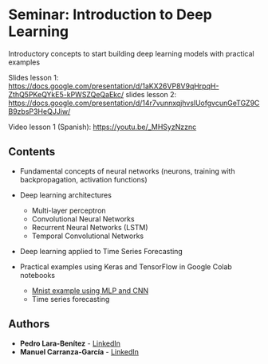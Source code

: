 
# Seminar: Introduction to Deep Learning

Introductory concepts to start building deep learning models with practical examples

Slides lesson 1: https://docs.google.com/presentation/d/1aKX26VP8V9qHrpqH-ZthQ5PKeQYkE5-kPWSZQeQaEkc/
slides lesson 2: https://docs.google.com/presentation/d/14r7vunnxqjhvslUofgvcunGeTGZ9CB9zbsP3HeQJJiw/

Video lesson 1 (Spanish): https://youtu.be/_MHSyzNzznc

## Contents

* Fundamental concepts of neural networks (neurons, training with backpropagation, activation functions)

* Deep learning architectures
  * Multi-layer perceptron
  * Convolutional Neural Networks
  * Recurrent Neural Networks (LSTM)
  * Temporal Convolutional Networks

* Deep learning applied to Time Series Forecasting

* Practical examples using Keras and TensorFlow in Google Colab notebooks
  * [Mnist example using MLP and CNN](https://github.com/carranza96/DLSeminar/blob/master/notebooks/IntroDL_Mnist.ipynb)
  * Time series forecasting




## Authors <a name="authors"></a>

* **Pedro Lara-Benítez** - [LinkedIn](www.linkedin.com/in/pedrolarben)
* **Manuel Carranza-García** - [LinkedIn](https://www.linkedin.com/in/manuelcarranzagarcia96/)
